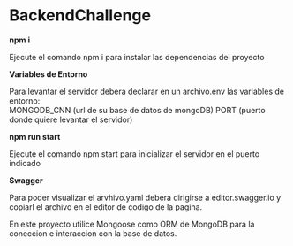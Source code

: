# BackendChallenge

<b>npm i</b><br/>

Ejecute el comando npm i para instalar las dependencias del proyecto

<b>Variables de Entorno</b>

Para levantar el servidor debera declarar en un archivo.env las variables de entorno:<br/>
MONGODB_CNN (url de su base de datos de mongoDB)
PORT (puerto donde quiere levantar el servidor)

<b>npm run start</b><br/>

Ejecute el comando npm start para inicializar el servidor en el puerto indicado 

<b>Swagger</b><br/>

Para poder visualizar el arvhivo.yaml debera dirigirse a editor.swagger.io y copiarl el archivo en el editor de codigo de la pagina.

En este proyecto utilice Mongoose como ORM de MongoDB para la coneccion e interaccion con la base de datos.
